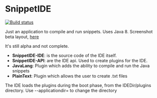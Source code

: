 # SnippetIDE

[![Build status](https://ci.appveyor.com/api/projects/status/883piyu8gio9tc20?svg=true)](https://ci.appveyor.com/project/rrev/snippetide)

Just an application to compile and run snippets. Uses Java 8. Screenshot beta layout, [here](http://i.imgur.com/pka5IYI.png)

It's still alpha and not complete.

- **SnippetIDE-IDE**: is the source code of the IDE itself. 
- **SnippetIDE-API**: are the IDE api. Used to create plugins for the IDE.
- **JavaLang**: Plugin which adds the ability to compile and run the Java snippets
- **PlainText**: Plugin which allows the user to create .txt files

The IDE loads the plugins during the boot phase, from the IDEDir/plugins directory. Use --applicationdir= to change the directory
